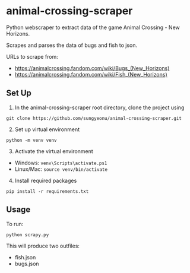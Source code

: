 # animal-crossing-scraper
Python webscraper to extract data of the game Animal Crossing - New Horizons.

Scrapes and parses the data of bugs and fish to json.

URLs to scrape from: 
- https://animalcrossing.fandom.com/wiki/Bugs_(New_Horizons)
- https://animalcrossing.fandom.com/wiki/Fish_(New_Horizons)

## Set Up
1. In the animal-crossing-scraper root directory, clone the project using 
```
git clone https://github.com/sungyeonu/animal-crossing-scraper.git
```

2. Set up virtual environment
```
python -m venv venv
```

3. Activate the virtual environment
- Windows: `venv\Scripts\activate.ps1`
- Linux/Mac: `source venv/bin/activate`

4. Install required packages
```
pip install -r requirements.txt
```

## Usage
To run:
```
python scrapy.py
```

This will produce two outfiles: 
- fish.json
- bugs.json 
